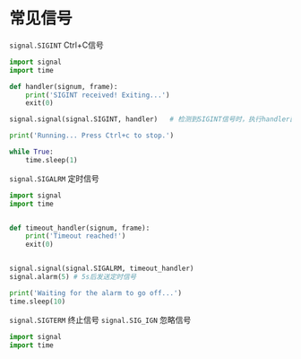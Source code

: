 # 常见信号
`signal.SIGINT` Ctrl+C信号
```python
import signal
import time

def handler(signum, frame):
    print('SIGINT received! Exiting...')
    exit(0)

signal.signal(signal.SIGINT, handler)   # 检测到SIGINT信号时，执行handler函数

print('Running... Press Ctrl+c to stop.')

while True:
    time.sleep(1)

```
`signal.SIGALRM` 定时信号
```python
import signal
import time


def timeout_handler(signum, frame):
    print('Timeout reached!')
    exit(0)


signal.signal(signal.SIGALRM, timeout_handler)
signal.alarm(5) # 5s后发送定时信号

print('Waiting for the alarm to go off...')
time.sleep(10)
```
`signal.SIGTERM` 终止信号
`signal.SIG_IGN` 忽略信号
```python
import signal
import time


```
